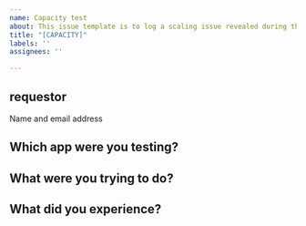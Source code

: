 ```yaml
---
name: Capacity test
about: This issue template is to log a scaling issue revealed during the capacity test.
title: "[CAPACITY]"
labels: ''
assignees: ''

---
```


## requestor
Name and email address

## Which app were you testing?

## What were you trying to do?

## What did you experience?
